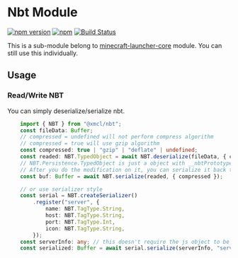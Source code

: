 # Nbt Module

[![npm version](https://img.shields.io/npm/v/@xmcl/nbt.svg)](https://www.npmjs.com/package/@xmcl/nbt)
[![npm](https://img.shields.io/npm/l/@xmcl/minecraft-launcher-core.svg)](https://github.com/voxelum/minecraft-launcher-core-node/blob/master/LICENSE)
[![Build Status](https://github.com/voxelum/minecraft-launcher-core-node/workflows/Release%20Pre-Check/badge.svg)](https://github.com/voxelum/minecraft-launcher-core-node/workflows/Release%20Pre-Check/badge.svg)

This is a sub-module belong to [minecraft-launcher-core](https://www.npmjs.com/package/@xmcl/minecraft-launcher-core) module. You can still use this individually.

## Usage

### Read/Write NBT

You can simply deserialize/serialize nbt.

```ts
    import { NBT } from "@xmcl/nbt";
    const fileData: Buffer;
    // compressed = undefined will not perform compress algorithm
    // compressed = true will use gzip algorithm
    const compressed: true | "gzip" | "deflate" | undefined;
    const readed: NBT.TypedObject = await NBT.deserialize(fileData, { compressed });
    // NBT.Persistence.TypedObject is just a object with __nbtPrototype__ defining its nbt type
    // After you do the modification on it, you can serialize it back to NBT
    const buf: Buffer = await NBT.serialize(readed, { compressed });

    // or use serializer style
    const serial = NBT.createSerializer()
        .register("server", {
            name: NBT.TagType.String,
            host: NBT.TagType.String,
            port: NBT.TagType.Int,
            icon: NBT.TagType.String,
        });
    const serverInfo: any; // this doesn't require the js object to be a TypedObject
    const serialized: Buffer = await serial.serialize(serverInfo, "server");
```
